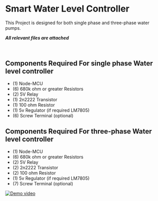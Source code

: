 # Smart Water Level Controller
This Project is designed for both single phase and three-phase water pumps.

***All relevant files are attached***

<br />

## Components Required For single phase Water level controller
- (1) Node-MCU
- (6) 680k ohm or greater Resistors
- (2) 5V Relay
- (1) 2n2222 Transistor
- (1) 100 ohm Resistor
- (1) 5v Regulator (if required LM7805)
- (6) Screw Terminal (optional)

## Components Required For three-phase Water level controller
- (1) Node-MCU
- (6) 680k ohm or greater Resistors
- (2) 5V Relay
- (2) 2n2222 Transistor
- (2) 100 ohm Resistor
- (1) 5v Regulator (if required LM7805)
- (7) Screw Terminal (optional)

[![Demo video](https://drive.google.com/file/d/1hIYKQmqr-LRGFz6XQMuhxSlBZ_tcRF8t/view?usp=sharing)](https://drive.google.com/file/d/1SjD0leIASNVmkTCEG1S4Xchp6AcPuqz5/view?usp=sharing)
